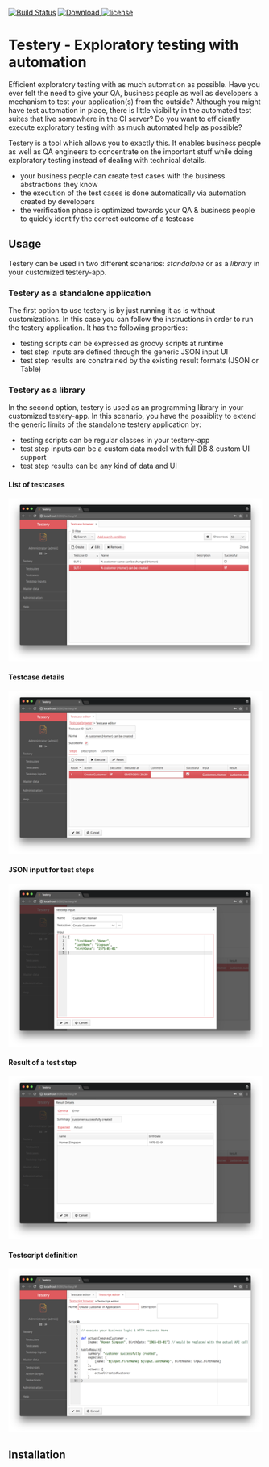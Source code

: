 [![Build Status](https://travis-ci.com/mariodavid/testery.svg?branch=master)](https://travis-ci.com/mariodavid/testery)
[ ![Download](https://api.bintray.com/packages/mariodavid/cuba-components/testery/images/download.svg) ](https://bintray.com/mariodavid/cuba-components/testery/_latestVersion)
[![license](https://img.shields.io/badge/license-Apache%20License%202.0-blue.svg?style=flat)](http://www.apache.org/licenses/LICENSE-2.0)

Testery - Exploratory testing with automation
======================

Efficient exploratory testing with as much automation as possible. Have you ever felt the need to give your
QA, business people as well as developers a mechanism to test your application(s) from the outside? Although you
might have test automation in place, there is little visibility in the automated test suites that live somewhere in the CI server?
Do you want to efficiently execute exploratory testing with as much automated help as possible?

Testery is a tool which allows you to exactly this. It enables business people as well as QA engineers to concentrate
on the important stuff while doing exploratory testing instead of dealing with technical details.

* your business people can create test cases with the business abstractions they know
* the execution of the test cases is done automatically via automation created by developers
* the verification phase is optimized towards your QA & business people to quickly identify the correct outcome of a testcase

## Usage

Testery can be used in two different scenarios: *standalone* or as a *library* in your customized testery-app.


### Testery as a standalone application

The first option to use testery is by just running it as is without customizations. In this case you can follow the instructions
in order to run the testery application. It has the following properties:

* testing scripts can be expressed as groovy scripts at runtime
* test step inputs are defined through the generic JSON input UI
* test step results are constrained by the existing result formats (JSON or Table)


### Testery as a library
In the second option, testery is used as an programming library in your customized testery-app. In this scenario, you have the possiblity
to extend the generic limits of the standalone testery application by:

* testing scripts can be regular classes in your testery-app
* test step inputs can be a custom data model with full DB & custom UI support
* test step results can be any kind of data and UI 


#### List of testcases
![1-testcase-browse](https://github.com/mariodavid/testery/blob/master/img/1-testcase-browse.png)

#### Testcase details
![2-testcase-editor](https://github.com/mariodavid/testery/blob/master/img/2-testcase-editor.png)

#### JSON input for test steps
![3-teststep-input](https://github.com/mariodavid/testery/blob/master/img/3-teststep-input.png)

#### Result of a test step
![4-teststep-result](https://github.com/mariodavid/testery/blob/master/img/4-teststep-result.png)

#### Testscript definition
![5-testscript-editor](https://github.com/mariodavid/testery/blob/master/img/5-testscript-editor.png)


## Installation